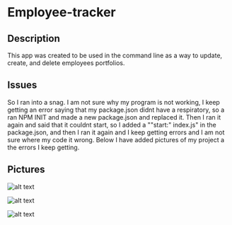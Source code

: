 # Employee-tracker

## Description
This app was created to be used in the command line as a way to update, create, and delete employees portfolios. 

## Issues
So I ran into a snag. I am not sure why my program is not working, I keep getting an error saying that my package.json didnt have a respiratory, so a ran NPM INIT and made a new package.json and replaced it. Then I ran it again and said that it couldnt start, so I added a ""start:" index.js" in the package.json, and then I ran it again and I keep getting errors and I am not sure where my code it wrong. Below I have added pictures of my project a the errors I keep getting. 


## Pictures 
![alt text](Picture/error1.JPG)

![alt text](Picture/pic2.JPG)

![alt text](Picture/hw11_2.JPG)
